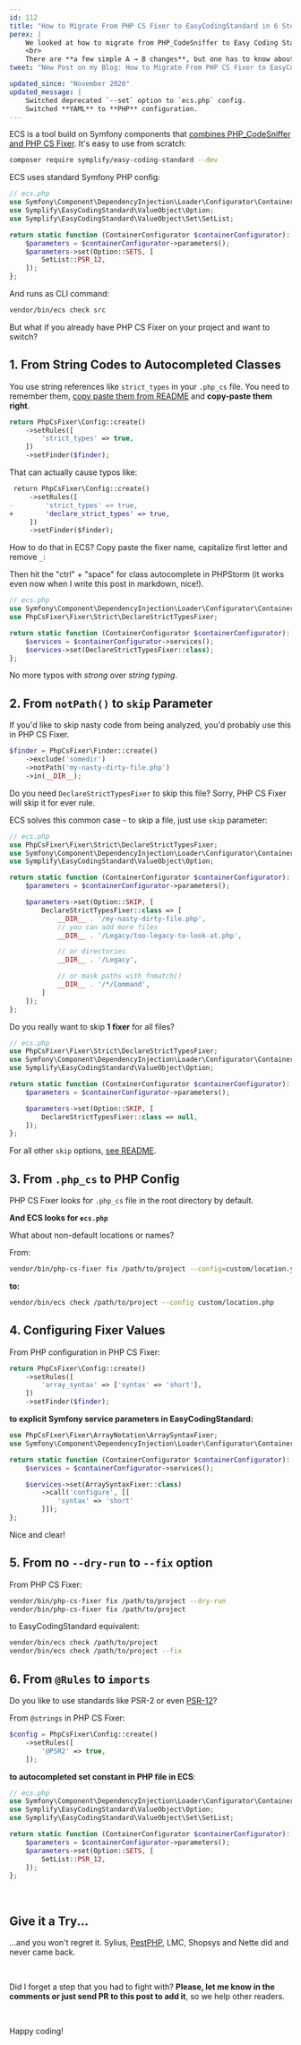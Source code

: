 ```yaml
---
id: 112
title: "How to Migrate From PHP CS Fixer to EasyCodingStandard in 6 Steps"
perex: |
    We looked at how to migrate from PHP_CodeSniffer to Easy Coding Standard on Monday. But what if your weapon of choice is PHP CS Fixer and you'd to run also some sniffs?
    <br>
    There are **a few simple A → B changes**, but one has to know about them or will get stuck. Let's learn about them.
tweet: "New Post on my Blog: How to Migrate From PHP CS Fixer to EasyCodingStandard in 6 Steps #ecs #codingstandard #ci"

updated_since: "November 2020"
updated_message: |
    Switched deprecated `--set` option to `ecs.php` config.
    Switched **YAML** to **PHP** configuration.
---
```


ECS is a tool build on Symfony components that [combines PHP_CodeSniffer and PHP CS Fixer](/blog/2017/05/03/combine-power-of-php-code-sniffer-and-php-cs-fixer-in-3-lines/). It's easy to use from scratch:

```bash
composer require symplify/easy-coding-standard --dev
```

ECS uses standard Symfony PHP config:

```php
// ecs.php
use Symfony\Component\DependencyInjection\Loader\Configurator\ContainerConfigurator;
use Symplify\EasyCodingStandard\ValueObject\Option;
use Symplify\EasyCodingStandard\ValueObject\Set\SetList;

return static function (ContainerConfigurator $containerConfigurator): void {
    $parameters = $containerConfigurator->parameters();
    $parameters->set(Option::SETS, [
        SetList::PSR_12,
    ]);
};
```

And runs as CLI command:

```bash
vendor/bin/ecs check src
```

But what if you already have PHP CS Fixer on your project and want to switch?

## 1. From String Codes to Autocompleted Classes

You use string references like `strict_types` in your `.php_cs` file. You need to remember them, [copy paste them from README](https://github.com/friendsofphp/php-cs-fixer) and **copy-paste them right**.

```php
return PhpCsFixer\Config::create()
    ->setRules([
        'strict_types' => true,
    ])
    ->setFinder($finder);
```

That can actually cause typos like:

```diff
 return PhpCsFixer\Config::create()
     ->setRules([
-        'strict_types' => true,
+        'declare_strict_types' => true,
     ])
     ->setFinder($finder);
```

How to do that in ECS? Copy paste the fixer name, capitalize first letter and remove `_`:

Then hit the "ctrl" + "space" for class autocomplete in PHPStorm (it works even now when I write this post in markdown, nice!).

```php
// ecs.php
use Symfony\Component\DependencyInjection\Loader\Configurator\ContainerConfigurator;
use PhpCsFixer\Fixer\Strict\DeclareStrictTypesFixer;

return static function (ContainerConfigurator $containerConfigurator): void {
    $services = $containerConfigurator->services();
    $services->set(DeclareStrictTypesFixer::class);
};
```

No more typos with *strong* over *string typing*.

## 2. From `notPath()` to `skip` Parameter

If you'd like to skip nasty code from being analyzed, you'd probably use this in PHP CS Fixer.

```php
$finder = PhpCsFixer\Finder::create()
    ->exclude('somedir')
    ->notPath('my-nasty-dirty-file.php')
    ->in(__DIR__);
```

Do you need `DeclareStrictTypesFixer` to skip this file? Sorry, PHP CS Fixer will skip it for ever rule.

ECS solves this common case - to skip a file, just use `skip` parameter:

```php
// ecs.php
use PhpCsFixer\Fixer\Strict\DeclareStrictTypesFixer;
use Symfony\Component\DependencyInjection\Loader\Configurator\ContainerConfigurator;
use Symplify\EasyCodingStandard\ValueObject\Option;

return static function (ContainerConfigurator $containerConfigurator): void {
    $parameters = $containerConfigurator->parameters();

    $parameters->set(Option::SKIP, [
        DeclareStrictTypesFixer::class => [
            __DIR__ . '/my-nasty-dirty-file.php',
            // you can add more files
            __DIR__ . '/Legacy/too-legacy-to-look-at.php',

            // or directories
            __DIR__ . '/Legacy',

            // or mask paths with fnmatch()
            __DIR__ . '/*/Command',
        ]
    ]);
};
```

Do you really want to skip **1 fixer** for all files?

```php
// ecs.php
use PhpCsFixer\Fixer\Strict\DeclareStrictTypesFixer;
use Symfony\Component\DependencyInjection\Loader\Configurator\ContainerConfigurator;
use Symplify\EasyCodingStandard\ValueObject\Option;

return static function (ContainerConfigurator $containerConfigurator): void {
    $parameters = $containerConfigurator->parameters();

    $parameters->set(Option::SKIP, [
        DeclareStrictTypesFixer::class => null,
    ]);
};
```

For all other `skip` options, [see README](https://github.com/symplify/easy-coding-standard/#ignore-what-you-cant-fix).

## 3. From `.php_cs` to PHP Config

PHP CS Fixer looks for `.php_cs` file in the root directory by default.

**And ECS looks for `ecs.php`**

What about non-default locations or names?

From:

```bash
vendor/bin/php-cs-fixer fix /path/to/project --config=custom/location.yml --dry-run
```

**to:**

```bash
vendor/bin/ecs check /path/to/project --config custom/location.php
```

## 4. Configuring Fixer Values

From PHP configuration in PHP CS Fixer:

```php
return PhpCsFixer\Config::create()
    ->setRules([
        'array_syntax' => ['syntax' => 'short'],
    ])
    ->setFinder($finder);
```

**to explicit Symfony service parameters in EasyCodingStandard:**

```php
use PhpCsFixer\Fixer\ArrayNotation\ArraySyntaxFixer;
use Symfony\Component\DependencyInjection\Loader\Configurator\ContainerConfigurator;

return static function (ContainerConfigurator $containerConfigurator): void {
    $services = $containerConfigurator->services();

    $services->set(ArraySyntaxFixer::class)
        ->call('configure', [[
            'syntax' => 'short'
        ]]);
};
```

Nice and clear!

## 5. From no `--dry-run` to `--fix` option

From PHP CS Fixer:

```bash
vendor/bin/php-cs-fixer fix /path/to/project --dry-run
vendor/bin/php-cs-fixer fix /path/to/project
```

to EasyCodingStandard equivalent:

```bash
vendor/bin/ecs check /path/to/project
vendor/bin/ecs check /path/to/project --fix
```

## 6. From `@Rules` to `imports`

Do you like to use standards like PSR-2 or even [PSR-12](/blog/2018/04/09/try-psr-12-on-your-code-today/)?

From `@strings` in PHP CS Fixer:

```php
$config = PhpCsFixer\Config::create()
    ->setRules([
        '@PSR2' => true,
    ]);
```

**to autocompleted set constant in PHP file in ECS**:

```php
// ecs.php
use Symfony\Component\DependencyInjection\Loader\Configurator\ContainerConfigurator;
use Symplify\EasyCodingStandard\ValueObject\Option;
use Symplify\EasyCodingStandard\ValueObject\Set\SetList;

return static function (ContainerConfigurator $containerConfigurator): void {
    $parameters = $containerConfigurator->parameters();
    $parameters->set(Option::SETS, [
        SetList::PSR_12,
    ]);
};
```

<br>

## Give it a Try...

...and you won't regret it. Sylius, [PestPHP](https://github.com/pestphp/drift), LMC, Shopsys and Nette did and never came back.

<br>

Did I forget a step that you had to fight with? **Please, let me know in the comments or just send PR to this post to add it**, so we help other readers.

<br>

Happy coding!
